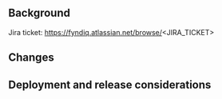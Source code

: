 ## Background

Jira ticket: https://fyndiq.atlassian.net/browse/<JIRA_TICKET>

<DESCRIPTION>

## Changes

<CHANGES>

## Deployment and release considerations
